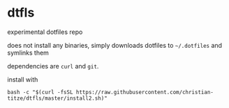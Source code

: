 # dtfls
experimental dotfiles repo

does not install any binaries, simply downloads dotfiles to `~/.dotfiles` and symlinks them

dependencies are `curl` and `git`.

install with

    bash -c "$(curl -fsSL https://raw.githubusercontent.com/christian-titze/dtfls/master/install2.sh)"
